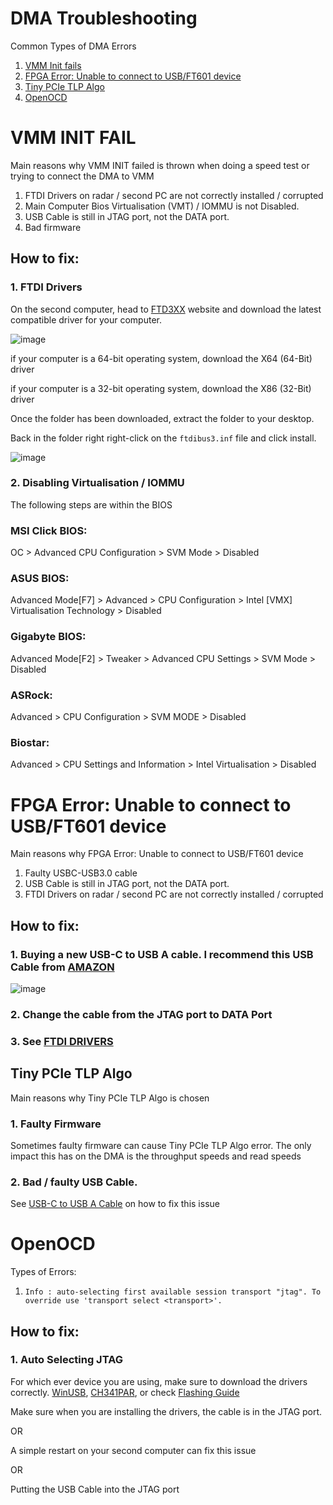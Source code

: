 # DMA Troubleshooting


Common Types of DMA Errors
1. [VMM Init fails](https://github.com/Rakeshmonkee/DMA/tree/main/DMA%20Troubleshooting#vmm-init-fail)
2. [FPGA Error: Unable to connect to USB/FT601 device](https://github.com/Rakeshmonkee/DMA/blob/main/DMA%20Troubleshooting/readme.md#fpga-error-unable-to-connect-to-usbft601-device)
3. [Tiny PCIe TLP Algo](https://github.com/Rakeshmonkee/DMA/tree/main/DMA%20Troubleshooting#tiny-pcie-tlp-algo)
4. [OpenOCD](https://github.com/Rakeshmonkee/DMA/tree/main/DMA%20Troubleshooting#openocd)


# VMM INIT FAIL

Main reasons why VMM INIT failed is thrown when doing a speed test or trying to connect the DMA to VMM

1. FTDI Drivers on radar / second PC are not correctly installed / corrupted
2. Main Computer Bios Virtualisation (VMT) / IOMMU is not Disabled.
3. USB Cable is still in JTAG port, not the DATA port.
4. Bad firmware

## How to fix:

### 1. FTDI Drivers

On the second computer, head to [FTD3XX](https://ftdichip.com/drivers/d3xx-drivers/) website and download the latest compatible driver for your computer.

![image](https://github.com/Rakeshmonkee/DMA/assets/89455475/96935470-bd1e-4ef5-a7cc-a9f39ebb8292)

if your computer is a 64-bit operating system, download the X64 (64-Bit) driver

if your computer is a 32-bit operating system, download the X86 (32-Bit) driver

Once the folder has been downloaded, extract the folder to your desktop.

Back in the folder right right-click on the `ftdibus3.inf` file and click install.

![image](https://github.com/Rakeshmonkee/DMA/assets/89455475/c10aa9c9-ecea-4653-bd6e-80eecb863578)

### 2. Disabling Virtualisation / IOMMU

The following steps are within the BIOS


### MSI Click BIOS:
OC > Advanced CPU Configuration > SVM Mode > Disabled

### ASUS BIOS:

Advanced Mode[F7] > Advanced > CPU Configuration > Intel [VMX] Virtualisation Technology > Disabled

### Gigabyte BIOS:

Advanced Mode[F2] > Tweaker > Advanced CPU Settings > SVM Mode > Disabled

### ASRock:

Advanced > CPU Configuration > SVM MODE > Disabled

### Biostar:

Advanced > CPU Settings and Information > Intel Virtualisation > Disabled




# FPGA Error: Unable to connect to USB/FT601 device

Main reasons why FPGA Error: Unable to connect to USB/FT601 device

1. Faulty USBC-USB3.0 cable
2. USB Cable is still in JTAG port, not the DATA port.
3. FTDI Drivers on radar / second PC are not correctly installed / corrupted

## How to fix:

### 1. Buying a new USB-C to USB A cable. I recommend this USB Cable from [AMAZON](https://www.amazon.com.au/CableCreation-Transfer-10Gbps-Charging-External/dp/B09QKHPT35/ref=sr_1_2_sspa?dib=eyJ2IjoiMSJ9.Gf0JIfmmFhmI5TU_Hx-PfacNeAkKjmOlBeBQaKN5Xhblz2OF36mS3-0MK8Wo29I3qt4ENT1PMhz4ZhaDJQyAi7vufKb8VNex0zjJ616vM7wSm3wKbycBQEFiLNzK2PVC7A8DuTQ_7t5peKKf9irUWh5YSKGkPlv0IJKr99c34lmWqUjXwH7ywQFE7-XH27eh5WNilpeUUhX0VNogKm3mMVq_955BqxYOTdbvLpAnQPbrXCMZ37pyfRKBtHUP0OoQz9Qof_LYDRD8ePw5jf-yNQKIZQJvFSh25MHzqA-2c-I.JHVF_jJx0q260kYEsskiyps3NBXaqnXc8__Cn4lgsHc&dib_tag=se&keywords=usb%2Bc%2Bto%2Busb%2Ba%2B3.2&qid=1719671885&sr=8-2-spons&sp_csd=d2lkZ2V0TmFtZT1zcF9hdGY&th=1)

![image](https://github.com/Rakeshmonkee/DMA/assets/89455475/10bf26d1-ccb2-4b6c-9819-8353482959de)


### 2. Change the cable from the JTAG port to DATA Port

### 3. See [FTDI DRIVERS](https://github.com/Rakeshmonkee/DMA/tree/main/DMA%20Troubleshooting#1-ftdi-drivers)


## Tiny PCIe TLP Algo

Main reasons why Tiny PCIe TLP Algo is chosen

### 1. Faulty Firmware

Sometimes faulty firmware can cause Tiny PCIe TLP Algo error. The only impact this has on the DMA is the throughput speeds and read speeds

### 2. Bad / faulty USB Cable. 

See [USB-C to USB A Cable](https://github.com/Rakeshmonkee/DMA/tree/main/DMA%20Troubleshooting#how-to-fix-1) on how to fix this issue


# OpenOCD

Types of Errors:

1. `Info : auto-selecting first available session transport "jtag". To override use 'transport select <transport>'.`



## How to fix:

### 1. Auto Selecting JTAG 

For which ever device you are using, make sure to download the drivers correctly. [WinUSB](https://zadig.akeo.ie/), [CH341PAR](https://github.com/Rakeshmonkee/DMA/blob/main/How%20to%20Flash/CH341PAR.rar), or check [Flashing Guide](https://github.com/Rakeshmonkee/DMA/tree/main/How%20to%20Flash)

Make sure when you are installing the drivers, the cable is in the JTAG port.

OR

A simple restart on your second computer can fix this issue

OR

Putting the USB Cable into the JTAG port
